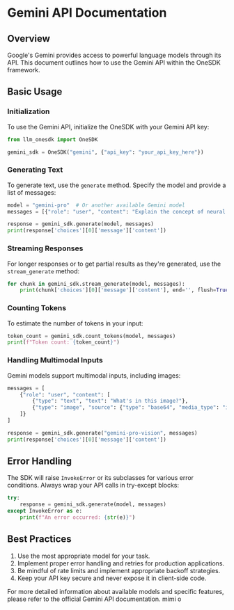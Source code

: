 # Gemini API Documentation

## Overview

Google's Gemini provides access to powerful language models through its API. This document outlines how to use the Gemini API within the OneSDK framework.

## Basic Usage

### Initialization

To use the Gemini API, initialize the OneSDK with your Gemini API key:

```python
from llm_onesdk import OneSDK

gemini_sdk = OneSDK("gemini", {"api_key": "your_api_key_here"})
```

### Generating Text

To generate text, use the `generate` method. Specify the model and provide a list of messages:

```python
model = "gemini-pro"  # Or another available Gemini model
messages = [{"role": "user", "content": "Explain the concept of neural networks in simple terms."}]

response = gemini_sdk.generate(model, messages)
print(response['choices'][0]['message']['content'])
```

### Streaming Responses

For longer responses or to get partial results as they're generated, use the `stream_generate` method:

```python
for chunk in gemini_sdk.stream_generate(model, messages):
    print(chunk['choices'][0]['message']['content'], end='', flush=True)
```

### Counting Tokens

To estimate the number of tokens in your input:

```python
token_count = gemini_sdk.count_tokens(model, messages)
print(f"Token count: {token_count}")
```

### Handling Multimodal Inputs

Gemini models support multimodal inputs, including images:

```python
messages = [
    {"role": "user", "content": [
        {"type": "text", "text": "What's in this image?"},
        {"type": "image", "source": {"type": "base64", "media_type": "image/jpeg", "data": "base64_encoded_image_data"}}
    ]}
]

response = gemini_sdk.generate("gemini-pro-vision", messages)
print(response['choices'][0]['message']['content'])
```

## Error Handling

The SDK will raise `InvokeError` or its subclasses for various error conditions. Always wrap your API calls in try-except blocks:

```python
try:
    response = gemini_sdk.generate(model, messages)
except InvokeError as e:
    print(f"An error occurred: {str(e)}")
```

## Best Practices

1. Use the most appropriate model for your task.
2. Implement proper error handling and retries for production applications.
3. Be mindful of rate limits and implement appropriate backoff strategies.
4. Keep your API key secure and never expose it in client-side code.

For more detailed information about available models and specific features, please refer to the official Gemini API documentation.
mimi o